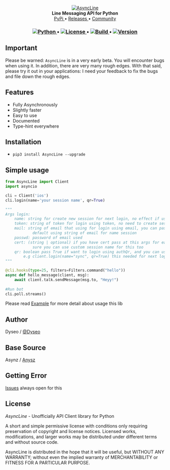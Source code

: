 <p align="center">
    <a href="https://github.com/dyseo/AsyncLine">
        <img src="https://i.imgur.com/8yPDQiHr.png" alt="AsyncLine">
    </a>
    <br>
    <b>Line Messaging API for Python</b>
    <br>
    <a href="https://pypi.org/project/AsyncLine">
        PyPi
    </a>
    •
    <a href="https://github.com/dyseo/AsyncLine/releases">
        Releases
    </a>
    •
    <a href="https://line.me/ti/g2/KeQQBF78pOLSfe4uaS--Ew">
        Community
    </a>
</p>

<h3 align="center"> 
  <a href="https://python.org"> 
    <img src="https://img.shields.io/badge/3.6%20%7C%203.7-blue.svg?&logo=python&label=Python" alt="Python">
  </a>
  •
  <a href="https://opensource.org/licenses/MIT"> 
    <img src="https://img.shields.io/github/license/dyseo/A.svg" alt="License">
  </a>
  •
  <a href="https://travis-ci.org/dyseo/AsyncLine.svg?branch=master">
    <img src="https://travis-ci.org/dyseo/AsyncLine.svg?branch=master" alt="Build">
  </a>
  •
  <a href="https://github.com/dyseo/AsyncLine/releases">
    <img src="https://img.shields.io/badge/Version-1.5.9-red" alt="Version">
  <a/>
</h3>
  

## Important
Please be warned: `AsyncLine` is in a very early beta. You will encounter bugs when using it. In addition, there are very many rough edges. With that said, please try it out in your applications: I need your feedback to fix the bugs and file down the rough edges.

## Features
- Fully Asynchronously
- Slightly faster
- Easy to use
- Documented
- Type-hint everywhere

## Installation
- `pip3 install AsyncLine --upgrade`

## Simple usage
```python
from AsyncLine import Client
import asyncio

cli = Client('ios')
cli.login(name='your session name', qr=True)

"""
Args login:
	name: string for create new session for next login, no effect if using token login
	token: string of token for login using token, no need to create session name
	mail: string of email that using for login using email, you can pass name session for custom session
			default using string of email for name session
	passwd: password of email used
	cert: (string | optional) if you have cert pass at this args for easy login using email
			sure you can use custom session name for this too
	qr: boolean pass True if want to login using authQr, and you can use custom session name
		e.g client.login(name="sync", qr=True) this needed for next login
"""

@cli.hooks(type=25, filters=Filters.command("hello"))
async def hello_message(client, msg):
	await client.talk.sendMessage(msg.to, "Heyy!")
	
#Run bot
cli.poll.streams()
```
Please read [Example](examples) for more detail about usage this lib

## Author
Dyseo / [@Dyseo](https://line.me/ti/p/~line.bngsad)

## Base Source
Asynz / [Anysz](https://github.com/anysz)


## Getting Error
[Issues](https://github.com/dyseo/AsyncLine/issues) always open for this


## License
*AsyncLine* - Unofficially API Client library for Python

A short and simple permissive license with conditions only requiring preservation of copyright and license notices. Licensed works, modifications, and larger works may be distributed under different terms and without source code.

AsyncLine is distributed in the hope that it will be useful,
but WITHOUT ANY WARRANTY; without even the implied warranty of
MERCHANTABILITY or FITNESS FOR A PARTICULAR PURPOSE. 
